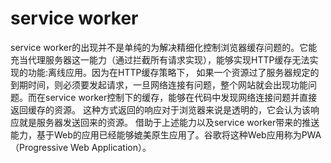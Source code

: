 # service worker
service worker的出现并不是单纯的为解决精细化控制浏览器缓存问题的。它能充当代理服务器这一能力（通过拦截所有请求实现），能够实现HTTP缓存无法实现的功能:离线应用。因为在HTTP缓存策略下，
如果一个资源过了服务器规定的到期时间，则必须要发起请求，一旦网络连接有问题，整个网站就会出现功能问题。而在service worker控制下的缓存，能够在代码中发现网络连接问题并直接返回缓存的资源。
这种方式返回的响应对于浏览器来说是透明的，它会认为该响应就是服务器发送回来的资源。
借助于上述能力以及service worker带来的推送能力，基于Web的应用已经能够媲美原生应用了。谷歌将这种Web应用称为PWA（Progressive Web Application）。